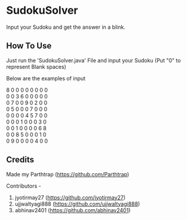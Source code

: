 # SudokuSolver

Input your Sudoku and get the answer in a blink.

## How To Use

Just run the 'SudokuSolver.java' File and input your Sudoku (Put "0" to represent Blank spaces)

Below are the examples of input

8 0 0 0 0 0 0 0 0 \
0 0 3 6 0 0 0 0 0 \
0 7 0 0 9 0 2 0 0 \
0 5 0 0 0 7 0 0 0 \
0 0 0 0 4 5 7 0 0 \
0 0 0 1 0 0 0 3 0 \
0 0 1 0 0 0 0 6 8 \
0 0 8 5 0 0 0 1 0 \
0 9 0 0 0 0 4 0 0 

## Credits

Made my Parthtrap (https://github.com/Parthtrap)

Contributors -

1) jyotirmay27 (https://github.com/jyotirmay27)
2) ujjwaltyagi888 (https://github.com/ujjwaltyagi888)
3) abhinav2401 (https://github.com/abhinav2401)

